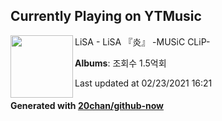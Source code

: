 ## Currently Playing on YTMusic

[<img align="left" width="100" src="https://i.ytimg.com/vi/4DxL6IKmXx4/sddefault.jpg?sqp=-oaymwEWCJADEOEBIAQqCghqEJQEGHgg6AJIWg&rs">](https://music.youtube.com/watch?v=4DxL6IKmXx4)

LiSA - LiSA 『炎』 -MUSiC CLiP-

**Albums**: 조회수 1.5억회

Last updated at 02/23/2021 16:21

#### Generated with [20chan/github-now](https://github.com/20chan/github-now)


<!--
**20chan/20chan** is a ✨ _special_ ✨ repository because its `README.md` (this file) appears on your GitHub profile.

Here are some ideas to get you started:

- 🔭 I’m currently working on ...
- 🌱 I’m currently learning ...
- 👯 I’m looking to collaborate on ...
- 🤔 I’m looking for help with ...
- 💬 Ask me about ...
- 📫 How to reach me: ...
- 😄 Pronouns: ...
- ⚡ Fun fact: ...
-->
